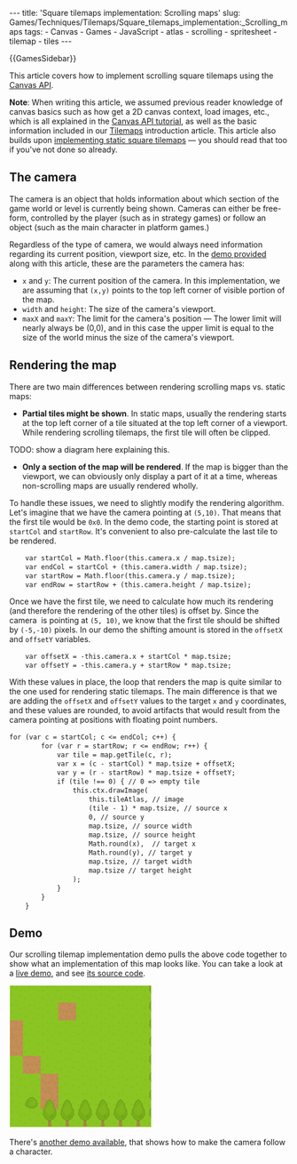 --- title: 'Square tilemaps implementation: Scrolling maps' slug: Games/Techniques/Tilemaps/Square_tilemaps_implementation:\_Scrolling_maps tags: - Canvas - Games - JavaScript - atlas - scrolling - spritesheet - tilemap - tiles ---

{{GamesSidebar}}

This article covers how to implement scrolling square tilemaps using the [Canvas API](/en-US/docs/Web/API/Canvas_API).

**Note**: When writing this article, we assumed previous reader knowledge of canvas basics such as how get a 2D canvas context, load images, etc., which is all explained in the [Canvas API tutorial](/en-US/docs/Web/API/Canvas_API/Tutorial), as well as the basic information included in our [Tilemaps](/en-US/docs/Games/Techniques/Tilemaps) introduction article. This article also builds upon [implementing static square tilemaps](/en-US/docs/Games/Techniques/Tilemaps/Square_tilemaps_implementation%3A_Static_maps) — you should read that too if you've not done so already.

## The camera

The camera is an object that holds information about which section of the game world or level is currently being shown. Cameras can either be free-form, controlled by the player (such as in strategy games) or follow an object (such as the main character in platform games.)

Regardless of the type of camera, we would always need information regarding its current position, viewport size, etc. In the [demo provided](https://mozdevs.github.io/gamedev-js-tiles/square/scroll.html) along with this article, these are the parameters the camera has:

- `x` and `y`: The current position of the camera. In this implementation, we are assuming that `(x,y)` points to the top left corner of visible portion of the map.
- `width` and `height`: The size of the camera's viewport.
- `maxX` and `maxY`: The limit for the camera's position — The lower limit will nearly always be (0,0), and in this case the upper limit is equal to the size of the world minus the size of the camera's viewport.

## Rendering the map

There are two main differences between rendering scrolling maps vs. static maps:

- **Partial tiles might be shown**. In static maps, usually the rendering starts at the top left corner of a tile situated at the top left corner of a viewport. While rendering scrolling tilemaps, the first tile will often be clipped.

TODO: show a diagram here explaining this.

- **Only a section of the map will be rendered**. If the map is bigger than the viewport, we can obviously only display a part of it at a time, whereas non-scrolling maps are usually rendered wholly.

To handle these issues, we need to slightly modify the rendering algorithm. Let's imagine that we have the camera pointing at `(5,10)`. That means that the first tile would be `0x0`. In the demo code, the starting point is stored at `startCol` and `startRow`. It's convenient to also pre-calculate the last tile to be rendered.

        var startCol = Math.floor(this.camera.x / map.tsize);
        var endCol = startCol + (this.camera.width / map.tsize);
        var startRow = Math.floor(this.camera.y / map.tsize);
        var endRow = startRow + (this.camera.height / map.tsize);

Once we have the first tile, we need to calculate how much its rendering (and therefore the rendering of the other tiles) is offset by. Since the camera  is pointing at `(5, 10)`, we know that the first tile should be shifted by `(-5,-10)` pixels. In our demo the shifting amount is stored in the `offsetX` and `offsetY` variables.

        var offsetX = -this.camera.x + startCol * map.tsize;
        var offsetY = -this.camera.y + startRow * map.tsize;

With these values in place, the loop that renders the map is quite similar to the one used for rendering static tilemaps. The main difference is that we are adding the `offsetX` and `offsetY` values to the target `x` and `y` coordinates, and these values are rounded, to avoid artifacts that would result from the camera pointing at positions with floating point numbers.

    for (var c = startCol; c <= endCol; c++) {
            for (var r = startRow; r <= endRow; r++) {
                var tile = map.getTile(c, r);
                var x = (c - startCol) * map.tsize + offsetX;
                var y = (r - startRow) * map.tsize + offsetY;
                if (tile !== 0) { // 0 => empty tile
                    this.ctx.drawImage(
                        this.tileAtlas, // image
                        (tile - 1) * map.tsize, // source x
                        0, // source y
                        map.tsize, // source width
                        map.tsize, // source height
                        Math.round(x),  // target x
                        Math.round(y), // target y
                        map.tsize, // target width
                        map.tsize // target height
                    );
                }
            }
        }

## Demo

Our scrolling tilemap implementation demo pulls the above code together to show what an implementation of this map looks like. You can take a look at a [live demo](https://mozdevs.github.io/gamedev-js-tiles/square/scroll.html), and see [its source code](https://github.com/mozdevs/gamedev-js-tiles).

![](untitled.gif)

There's [another demo available](https://mozdevs.github.io/gamedev-js-tiles/square/logic-grid.html), that shows how to make the camera follow a character.
